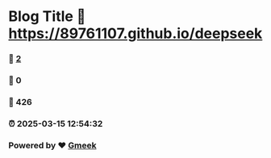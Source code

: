 # Blog Title :link: https://89761107.github.io/deepseek 
### :page_facing_up: [2](https://89761107.github.io/deepseek/tag.html) 
### :speech_balloon: 0 
### :hibiscus: 426 
### :alarm_clock: 2025-03-15 12:54:32 
### Powered by :heart: [Gmeek](https://github.com/Meekdai/Gmeek)

